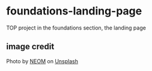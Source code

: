 # foundations-landing-page
TOP project in the foundations section, the landing page

## image credit
Photo by <a href="https://unsplash.com/@neom?utm_content=creditCopyText&utm_medium=referral&utm_source=unsplash">NEOM</a> on <a href="https://unsplash.com/photos/a-man-running-up-a-mountain-with-a-sky-background-gj7WgSOIIu4?utm_content=creditCopyText&utm_medium=referral&utm_source=unsplash">Unsplash</a>
  
